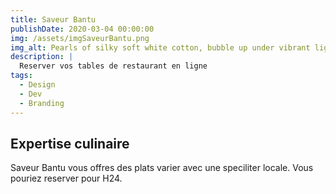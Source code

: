 ```yaml
---
title: Saveur Bantu
publishDate: 2020-03-04 00:00:00
img: /assets/imgSaveurBantu.png
img_alt: Pearls of silky soft white cotton, bubble up under vibrant lighting
description: |
  Reserver vos tables de restaurant en ligne 
tags:
  - Design
  - Dev
  - Branding
---
```


## Expertise culinaire

Saveur Bantu vous offres des plats varier avec une speciliter locale. Vous pouriez reserver pour H24. 




